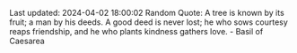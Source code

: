 Last updated: 2024-04-02 18:00:02
Random Quote: A tree is known by its fruit; a man by his deeds. A good deed is never lost; he who sows courtesy reaps friendship, and he who plants kindness gathers love. - Basil of Caesarea